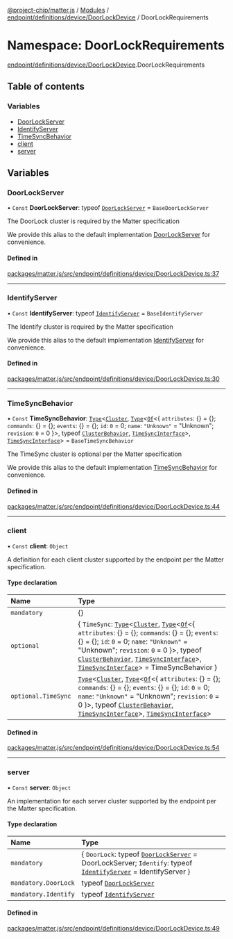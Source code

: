 [@project-chip/matter.js](../README.md) / [Modules](../modules.md) / [endpoint/definitions/device/DoorLockDevice](endpoint_definitions_device_DoorLockDevice.md) / DoorLockRequirements

# Namespace: DoorLockRequirements

[endpoint/definitions/device/DoorLockDevice](endpoint_definitions_device_DoorLockDevice.md).DoorLockRequirements

## Table of contents

### Variables

- [DoorLockServer](endpoint_definitions_device_DoorLockDevice.DoorLockRequirements.md#doorlockserver)
- [IdentifyServer](endpoint_definitions_device_DoorLockDevice.DoorLockRequirements.md#identifyserver)
- [TimeSyncBehavior](endpoint_definitions_device_DoorLockDevice.DoorLockRequirements.md#timesyncbehavior)
- [client](endpoint_definitions_device_DoorLockDevice.DoorLockRequirements.md#client)
- [server](endpoint_definitions_device_DoorLockDevice.DoorLockRequirements.md#server)

## Variables

### DoorLockServer

• `Const` **DoorLockServer**: typeof [`DoorLockServer`](../classes/behavior_definitions_door_lock_export.DoorLockServer.md) = `BaseDoorLockServer`

The DoorLock cluster is required by the Matter specification

We provide this alias to the default implementation [DoorLockServer](endpoint_definitions_device_DoorLockDevice.DoorLockRequirements.md#doorlockserver) for convenience.

#### Defined in

[packages/matter.js/src/endpoint/definitions/device/DoorLockDevice.ts:37](https://github.com/project-chip/matter.js/blob/c0d55745d5279e16fdfaa7d2c564daa31e19c627/packages/matter.js/src/endpoint/definitions/device/DoorLockDevice.ts#L37)

___

### IdentifyServer

• `Const` **IdentifyServer**: typeof [`IdentifyServer`](behavior_definitions_identify_export.IdentifyServer.md) = `BaseIdentifyServer`

The Identify cluster is required by the Matter specification

We provide this alias to the default implementation [IdentifyServer](endpoint_definitions_device_DoorLockDevice.DoorLockRequirements.md#identifyserver) for convenience.

#### Defined in

[packages/matter.js/src/endpoint/definitions/device/DoorLockDevice.ts:30](https://github.com/project-chip/matter.js/blob/c0d55745d5279e16fdfaa7d2c564daa31e19c627/packages/matter.js/src/endpoint/definitions/device/DoorLockDevice.ts#L30)

___

### TimeSyncBehavior

• `Const` **TimeSyncBehavior**: [`Type`](../interfaces/behavior_cluster_export.ClusterBehavior.Type.md)\<[`Cluster`](../interfaces/cluster_export.TimeSync.Cluster.md), [`Type`](../interfaces/behavior_cluster_export.ClusterBehavior.Type.md)\<[`Of`](../interfaces/cluster_export.ClusterType.Of.md)\<\{ `attributes`: {} = \{}; `commands`: {} = \{}; `events`: {} = \{}; `id`: ``0`` = 0; `name`: ``"Unknown"`` = "Unknown"; `revision`: ``0`` = 0 }\>, typeof [`ClusterBehavior`](behavior_cluster_export.ClusterBehavior.md), [`TimeSyncInterface`](behavior_definitions_time_sync_export.md#timesyncinterface)\>, [`TimeSyncInterface`](behavior_definitions_time_sync_export.md#timesyncinterface)\> = `BaseTimeSyncBehavior`

The TimeSync cluster is optional per the Matter specification

We provide this alias to the default implementation [TimeSyncBehavior](endpoint_definitions_device_DoorLockDevice.DoorLockRequirements.md#timesyncbehavior) for convenience.

#### Defined in

[packages/matter.js/src/endpoint/definitions/device/DoorLockDevice.ts:44](https://github.com/project-chip/matter.js/blob/c0d55745d5279e16fdfaa7d2c564daa31e19c627/packages/matter.js/src/endpoint/definitions/device/DoorLockDevice.ts#L44)

___

### client

• `Const` **client**: `Object`

A definition for each client cluster supported by the endpoint per the Matter specification.

#### Type declaration

| Name | Type |
| :------ | :------ |
| `mandatory` | {} |
| `optional` | \{ `TimeSync`: [`Type`](../interfaces/behavior_cluster_export.ClusterBehavior.Type.md)\<[`Cluster`](../interfaces/cluster_export.TimeSync.Cluster.md), [`Type`](../interfaces/behavior_cluster_export.ClusterBehavior.Type.md)\<[`Of`](../interfaces/cluster_export.ClusterType.Of.md)\<\{ `attributes`: {} = \{}; `commands`: {} = \{}; `events`: {} = \{}; `id`: ``0`` = 0; `name`: ``"Unknown"`` = "Unknown"; `revision`: ``0`` = 0 }\>, typeof [`ClusterBehavior`](behavior_cluster_export.ClusterBehavior.md), [`TimeSyncInterface`](behavior_definitions_time_sync_export.md#timesyncinterface)\>, [`TimeSyncInterface`](behavior_definitions_time_sync_export.md#timesyncinterface)\> = TimeSyncBehavior } |
| `optional.TimeSync` | [`Type`](../interfaces/behavior_cluster_export.ClusterBehavior.Type.md)\<[`Cluster`](../interfaces/cluster_export.TimeSync.Cluster.md), [`Type`](../interfaces/behavior_cluster_export.ClusterBehavior.Type.md)\<[`Of`](../interfaces/cluster_export.ClusterType.Of.md)\<\{ `attributes`: {} = \{}; `commands`: {} = \{}; `events`: {} = \{}; `id`: ``0`` = 0; `name`: ``"Unknown"`` = "Unknown"; `revision`: ``0`` = 0 }\>, typeof [`ClusterBehavior`](behavior_cluster_export.ClusterBehavior.md), [`TimeSyncInterface`](behavior_definitions_time_sync_export.md#timesyncinterface)\>, [`TimeSyncInterface`](behavior_definitions_time_sync_export.md#timesyncinterface)\> |

#### Defined in

[packages/matter.js/src/endpoint/definitions/device/DoorLockDevice.ts:54](https://github.com/project-chip/matter.js/blob/c0d55745d5279e16fdfaa7d2c564daa31e19c627/packages/matter.js/src/endpoint/definitions/device/DoorLockDevice.ts#L54)

___

### server

• `Const` **server**: `Object`

An implementation for each server cluster supported by the endpoint per the Matter specification.

#### Type declaration

| Name | Type |
| :------ | :------ |
| `mandatory` | \{ `DoorLock`: typeof [`DoorLockServer`](../classes/behavior_definitions_door_lock_export.DoorLockServer.md) = DoorLockServer; `Identify`: typeof [`IdentifyServer`](behavior_definitions_identify_export.IdentifyServer.md) = IdentifyServer } |
| `mandatory.DoorLock` | typeof [`DoorLockServer`](../classes/behavior_definitions_door_lock_export.DoorLockServer.md) |
| `mandatory.Identify` | typeof [`IdentifyServer`](behavior_definitions_identify_export.IdentifyServer.md) |

#### Defined in

[packages/matter.js/src/endpoint/definitions/device/DoorLockDevice.ts:49](https://github.com/project-chip/matter.js/blob/c0d55745d5279e16fdfaa7d2c564daa31e19c627/packages/matter.js/src/endpoint/definitions/device/DoorLockDevice.ts#L49)
